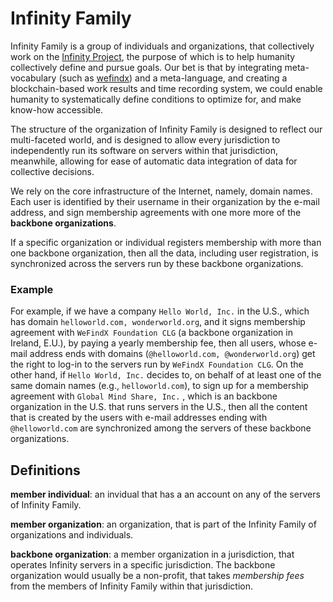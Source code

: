 # Infinity Family

Infinity Family is a group of individuals and organizations, that collectively work on the [Infinity Project](https://infinity.family), the purpose of which is to help humanity collectively define and pursue goals. Our bet is that by integrating meta-vocabulary (such as [wefindx](http://wefindx.net/)) and a meta-language, and creating a blockchain-based work results and time recording system, we could enable humanity to systematically define conditions to optimize for, and make know-how accessible.

The structure of the organization of Infinity Family is designed to reflect our multi-faceted world, and is designed to allow every jurisdiction to independently run its software on servers within that jurisdiction, meanwhile, allowing for ease of automatic data integration of data for collective decisions.

We rely on the core infrastructure of the Internet, namely, domain names. Each user is identified by their username in their organization by the e-mail address, and sign membership agreements with one more more of the **backbone organizations**.

If a specific organization or individual registers membership with more than one backbone organization, then all the data, including user registration, is synchronized across the servers run by these backbone organizations.

### Example
For example, if we have a company `Hello World, Inc.` in the U.S., which has domain `helloworld.com, wonderworld.org`, and it signs membership agreement with `WeFindX Foundation CLG` (a backbone organization in Ireland, E.U.), by paying a yearly membership fee, then all users, whose e-mail address ends with domains (`@helloworld.com, @wonderworld.org`) get the right to log-in to the servers run by `WeFindX Foundation CLG`. On the other hand, if `Hello World, Inc.` decides to, on behalf of at least one of the same domain names (e.g., `helloworld.com`), to sign up for a membership agreement with `Global Mind Share, Inc.` , which is an backbone organization in the U.S. that runs servers in the U.S., then all the content that is created by the users with e-mail addresses ending with `@helloworld.com` are synchronized among the servers of these backbone organizations.

## Definitions

**member individual**: an invidual that has a an account on any of the servers of Infinity Family.

**member organization**: an organization, that is part of the Infinity Family of organizations and individuals.

**backbone organization**: a member organization in a jurisdiction, that operates Infinity servers in a specific jurisdiction. The backbone organization would usually be a non-profit, that takes _*membership fees*_ from the members of Infinity Family within that jurisdiction.
